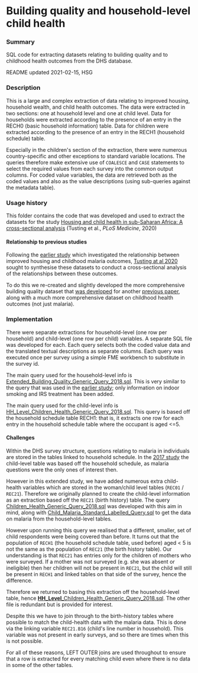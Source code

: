 # Building quality and household-level child health

### Summary

SQL code for extracting datasets relating to building quality and to childhood health outcomes from the DHS database.

README updated 2021-02-15, HSG

### Description

This is a large and complex extraction of data relating to improved housing, household wealth, and child health outcomes. The data were extracted in two sections: one at household level and one at child level. Data for households were extracted according to the presence of an entry in the RECH0 (basic household information) table. Data for children were extracted according to the presence of an entry in the RECH1 (household schedule) table.

Especially in the children's section of the extraction, there were numerous country-specific and other exceptions to standard variable locations. The queries therefore make extensive use of `COALESCE` and `CASE` statements to select the required values from each survey into the common output columns. For coded value variables, the data are retrieved both as the coded values and also as the value descriptions (using sub-queries against the metadata table).

 
### Usage history

This folder contains the code that was developed and used to extract the datasets for the study [Housing and child health in sub-Saharan Africa: A cross-sectional analysis](https://doi.org/10.1371/journal.pmed.1003055) (Tusting et al., *PLoS Medicine*, 2020)

#### Relationship to previous studies 

Following the [earlier study](../Stage_02_Building_Quality_Childhood_Malaria) which investigated the relationship between improved housing and childhood malaria outcomes, [Tusting at al 2020](https://doi.org/10.1371/journal.pmed.1003055) sought to synthesise these datasets to conduct a cross-sectional analysis of the relationships between these outcomes. 

To do this we re-created and slightly developed the more comprehensive building quality dataset that [was developed](../Stage_03_Extended_Building_Info) for another [previous paper](https://doi.org/10.1038/s41586-019-1050-5), along with a much more comprehensive dataset on childhood health outcomes (not just malaria).

### Implementation

There were separate extractions for household-level (one row per household) and child-level (one row per child) variables. A separate SQL file was developed for each. Each query selects both the coded value data and the translated textual descriptions as separate columns. Each query was executed once per survey using a simple FME workbench to substitute in the survey id. 

The main query used for the household-level info is [Extended_Building_Quality_Generic_Query_2018.sql](SQL/Extended_Building_Quality_Generic_Query_2018.sql). This is very similar to the query that was used in the [earlier study](../Stage_03_Extended_Building_Info); only information on indoor smoking and IRS treatment has been added.

The main query used for the child-level info is 
[HH_Level_Children_Health_Generic_Query_2018.sql](SQL/HH_Level_Children_Health_Generic_Query_2018.sql). This query is based off the household schedule table RECH1: that is, it extracts one row for each entry in the household schedule table where the occupant is aged <=5. 

#### Challenges 

Within the DHS survey structure, questions relating to malaria in individuals are stored in the tables linked to household schedule. In the [2017 study](../Stage_02_Building_Quality_Childhood_Malaria) the child-level table was based off the household schedule, as malaria questions were the only ones of interest then. 

However in this extended study, we have added numerous extra child-health variables which are stored in the woman/child level tables (`REC01` / `REC21`). Therefore we originally planned to create the child-level information as an extraction based off the `REC21` (birth history) table. The query [Children_Health_Generic_Query_2018.sql](SQL/Children_Health_Generic_Query_2018.sql) was developed with this aim in mind, along with [Child_Malaria_Standard_Labelled_Query.sql](SQL/Child_Malaria_Standard_Labelled_Query.sql) to get the data on malaria from the household-level tables.

However upon running this query we realised that a different, smaller, set of child respondents were being covered than before. It turns out that the population of `RECH1` (the household schedule table, used before) aged < 5 is not the same as the population of `REC21` (the birth history table). Our understanding is that `REC21` has entries only for the children of mothers who were surveyed. If a mother was not surveyed (e.g. she was absent or ineligible) then her children will not be present in `REC21`, but the child will still be present in `RECH1` and linked tables on that side of the survey, hence the difference.

Therefore we returned to basing this extraction off the household-level table, hence [**HH_Level**_Children_Health_Generic_Query_2018.sql](SQL/HH_Level_Children_Health_Generic_Query_2018.sql). The other file is redundant but is provided for interest.

Despite this we have to join through to the birth-history tables where possible to match the child-health data with the malaria data. This is done via the linking variable `REC21.B16` (child's line number in household). This variable was not present in early surveys, and so there are times when this is not possible. 

For all of these reasons, LEFT OUTER joins are used throughout to ensure that a row is extracted for every matching child even where there is no data in some of the other tables.

